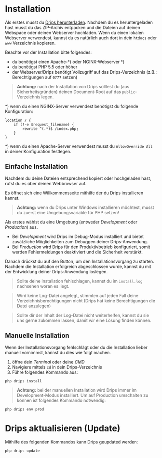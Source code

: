 # Installation

Als erstes musst du
[Drips herunterladen](https://github.com/Prowect/Drips-Installer/archive/master.zip).
Nachdem du es heruntergeladen hast musst du das ZIP-Archiv entpacken und die Dateien auf deinen Webspace oder deinen Webserver hochladen.
Wenn du einen lokalen Webserver verwendest, kannst du es natürlich auch dort in dein `htdocs` oder `www` Verzeichnis kopieren.

Beachte vor der Installation bitte folgendes:

  - du benötigst einen Apache-*) oder NGINX-Webserver *)
  - du benötigst PHP 5.5 oder höher
  - der Webserver/Drips benötigt Vollzugriff auf das Drips-Verzeichnis (z.B.: Berechtigungen auf `0777` setzen)

> **Achtung:** nach der Installation von Drips solltest du (aus Sicherheitsgründen) deinen Document-Root auf das `public`-Verzeichnis legen.


*) wenn du einen NGINX-Server verwendest benötigst du folgende Konfiguration:

```nginx
location / {
    if (!-e $request_filename) {
        rewrite ^(.*)$ /index.php;
    }
}
```

*) wenn du einen Apache-Server verwendest musst du `AllowOverride All` in deiner Konfiguration festlegen.


## Einfache Installation

Nachdem du deine Dateien entsprechend kopiert oder hochgeladen hast, rufst du es über deinen Webbrowser auf.

Es öffnet sich eine Willkommensseite mithilfe der du Drips installieren kannst.

> **Achtung:** wenn du Drips unter Windows installieren möchtest, musst du zuerst eine Umgebungsvariable für PHP setzen!


Als erstes wählst du eine Umgebung (entweder *Development* oder *Production*) aus.

 - Bei *Development* wird Drips im Debug-Modus installiert und bietet zusätzliche Möglichkeiten zum Debuggen deiner Drips-Anwendung.
 - Bei *Production* wird Drips für den Produktivbetrieb konfiguriert, somit werden Fehlermeldungen deaktiviert und die Sicherheit verstärkt.

Danach drückst du auf den Button, um den Installationsvorgang zu starten. Nachdem die Installation erfolgreich abgeschlossen wurde, kannst du mit der Entwicklung deiner Drips-Anwendung loslegen.

> Sollte deine Installation fehlschlagen, kannst du im `install.log` nachsehen woran es liegt.

> Wird keine Log-Datei angelegt, stimmten auf jeden Fall deine Verzeichnisberechtigungen nicht (Drips hat keine Berechtigungen die Datei anzulegen)

> Sollte dir der Inhalt der Log-Datei nicht weiterhelfen, kannst du sie uns gerne zukommen lassen, damit wir eine Lösung finden können.

## Manuelle Installation

Wenn der Installationsvorgang fehlschlägt oder du die Installation lieber manuell vornimmst, kannst du dies wie folgt machen.

1. öffne dein *Terminal* oder deine *CMD*
2. Navigiere mittels `cd` in dein Drips-Verzeichnis
3. Führe folgendes Kommando aus:

```
php drips install
```

> **Achtung:** bei der manuellen Installation wird Drips immer im Development-Modus installiert. Um auf Production umschalten zu können ist folgendes Kommando notwendig:
```
php drips env prod
```

# Drips aktualisieren (Update)

Mithilfe des folgenden Kommandos kann Drips geupdated werden:

```
php drips update
```
